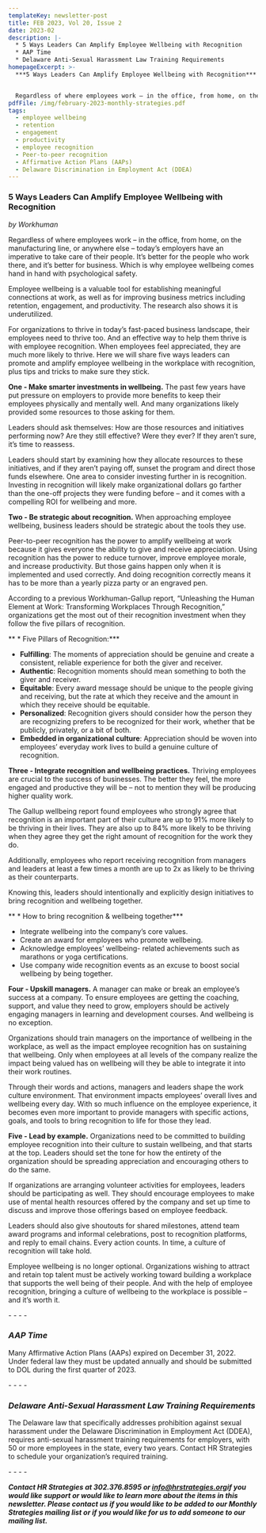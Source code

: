 ```yaml
---
templateKey: newsletter-post
title: FEB 2023, Vol 20, Issue 2
date: 2023-02
description: |-
  * 5 Ways Leaders Can Amplify Employee Wellbeing with Recognition
  * AAP Time
  * Delaware Anti-Sexual Harassment Law Training Requirements
homepageExcerpt: >-
  ***5 Ways Leaders Can Amplify Employee Wellbeing with Recognition***


  Regardless of where employees work – in the office, from home, on the manufacturing line, or anywhere else – today’s employers have an imperative to take care of their people. It’s better for the people who work there, and it’s better for business. Which is why employee wellbeing comes hand in hand with psychological safety.
pdfFile: /img/february-2023-monthly-strategies.pdf
tags:
  - employee wellbeing
  - retention
  - engagement
  - productivity
  - employee recognition
  - Peer-to-peer recognition
  - Affirmative Action Plans (AAPs)
  - Delaware Discrimination in Employment Act (DDEA)
---
```

### **5 Ways Leaders Can Amplify Employee Wellbeing with Recognition**

*b﻿y Workhuman*

Regardless of where employees work – in the office, from home, on the manufacturing line, or anywhere else – today’s employers have an imperative to take care of their people. It’s better for the people who work there, and it’s better for business. Which is why employee wellbeing comes hand in hand with psychological safety.

Employee wellbeing is a valuable tool for establishing meaningful connections at work, as well as for improving business metrics including retention, engagement, and productivity. The research also shows it is underutilized.

For organizations to thrive in today’s fast-paced business landscape, their employees need to thrive too. And an effective way to help them thrive is with employee recognition. When employees feel appreciated, they are much more likely to thrive. Here we will share five ways leaders can promote and amplify employee wellbeing in the workplace with recognition, plus tips and tricks to make sure they stick.

**One - Make smarter investments in wellbeing.** The past few years have put pressure on employers to provide more benefits to keep their employees physically and mentally well. And many organizations likely provided some resources to those asking for them.

Leaders should ask themselves: How are those resources and initiatives performing now? Are they still effective? Were they ever? If they aren’t sure, it’s time to reassess.

Leaders should start by examining how they allocate resources to these initiatives, and if they aren’t paying off, sunset the program and direct those funds elsewhere. One area to consider investing further in is recognition. Investing in recognition will likely make organizational dollars go farther than the one-off projects they were funding before – and it comes with a compelling ROI for wellbeing and more.

**Two - Be strategic about recognition.** When approaching employee wellbeing, business leaders should be strategic about the tools they use.

Peer-to-peer recognition has the power to amplify wellbeing at work because it gives everyone the ability to give and receive appreciation. Using recognition has the power to reduce turnover, improve employee morale, and increase productivity. But those gains happen only when it is implemented and used correctly. And doing recognition correctly means it has to be more than a yearly pizza party or an engraved pen.

According to a previous Workhuman-Gallup report, “Unleashing the Human Element at Work: Transforming Workplaces Through Recognition,” organizations get the most out of their recognition investment when they follow the five pillars of recognition.

 ** *  Five Pillars of Recognition:***  

* **Fulfilling**: The moments of appreciation should be genuine and create a consistent, reliable experience for both the giver and receiver.
* **Authentic**: Recognition moments should mean something to both the giver and receiver.
* **Equitable**: Every award message should be unique to the people giving and receiving, but the rate at which they receive and the amount in which they receive should be equitable.
* **Personalized**: Recognition givers should consider how the person they are recognizing prefers to be recognized for their work, whether that be publicly, privately, or a bit of both.
* **Embedded in organizational culture**: Appreciation should be woven into employees’ everyday work lives to build a genuine culture of recognition.

**Three - Integrate recognition and wellbeing practices.** Thriving employees are crucial to the success of businesses. The better they feel, the more engaged and productive they will be – not to mention they will be producing higher quality work.

The Gallup wellbeing report found employees who strongly agree that recognition is an important part of their culture are up to 91% more likely to be thriving in their lives. They are also up to 84% more likely to be thriving when they agree they get the right amount of recognition for the work they do.

Additionally, employees who report receiving recognition from managers and leaders at least a few times a month are up to 2x as likely to be thriving as their counterparts.

Knowing this, leaders should intentionally and explicitly design initiatives to bring recognition and wellbeing together.

 ** *  How to bring recognition & wellbeing together*** 

* Integrate wellbeing into the company’s core values.
* Create an award for employees who promote wellbeing.
* Acknowledge employees’ wellbeing- related achievements such as marathons or yoga certifications.
* Use company wide recognition events as an excuse to boost social wellbeing by being together.

**Four - Upskill managers.** A manager can make or break an employee’s success at a company. To ensure employees are getting the coaching, support, and value they need to grow, employers should be actively engaging managers in learning and development courses. And wellbeing is no exception.

Organizations should train managers on the importance of wellbeing in the workplace, as well as the impact employee recognition has on sustaining that wellbeing. Only when employees at all levels of the company realize the impact being valued has on wellbeing will they be able to integrate it into their work routines.

Through their words and actions, managers and leaders shape the work culture environment. That environment impacts employees’ overall lives and wellbeing every day. With so much influence on the employee experience, it becomes even more important to provide managers with specific actions, goals, and tools to bring recognition to life for those they lead.

**Five - Lead by example.** Organizations need to be committed to building employee recognition into their culture to sustain wellbeing, and that starts at the top. Leaders should set the tone for how the entirety of the organization should be spreading appreciation and encouraging others to do the same.

If organizations are arranging volunteer activities for employees, leaders should be participating as well. They should encourage employees to make use of mental health resources offered by the company and set up time to discuss and improve those offerings based on employee feedback.

Leaders should also give shoutouts for shared milestones, attend team award programs and informal celebrations, post to recognition platforms, and reply to email chains. Every action counts. In time, a culture of recognition will take hold.

Employee wellbeing is no longer optional. Organizations wishing to attract and retain top talent must be actively working toward building a workplace that supports the well being of their people. And with the help of employee recognition, bringing a culture of wellbeing to the workplace is possible – and it’s worth it.

\-﻿ - - -

### ***AAP Time***

Many Affirmative Action Plans (AAPs) expired on December 31, 2022. Under federal law they must be updated annually and should be submitted to DOL during the first quarter of 2023.

\-﻿ - - -

### ***Delaware Anti-Sexual Harassment Law Training Requirements***

The Delaware law that specifically addresses prohibition against sexual harassment under the Delaware Discrimination in Employment Act (DDEA), requires anti-sexual harassment training requirements for employers, with 50 or more employees in the state, every two years. Contact HR Strategies to schedule your organization’s required training.

\-﻿ - - -

***Contact HR Strategies at 302.376.8595 or [info@hrstrategies.org](mailto:info@hrstrategies.org)if you would like support or would like to learn more about the items in this newsletter. Please contact us if you would like to be added  to our Monthly Strategies mailing list or if you would like for us to add someone to our mailing list.***